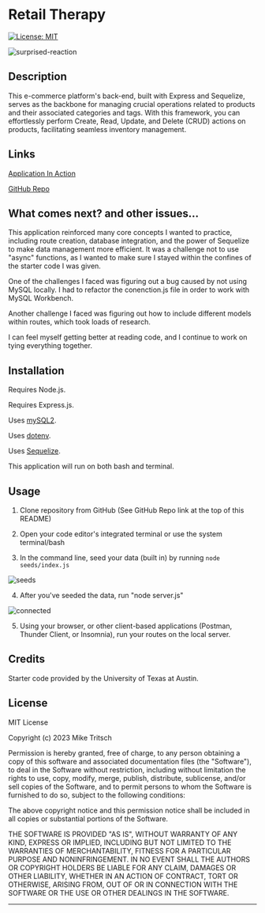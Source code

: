 # Retail Therapy

[![License: MIT](https://img.shields.io/badge/License-MIT-yellow.svg)](https://opensource.org/licenses/MIT)

![surprised-reaction](https://github.com/MikeTritsch/retail-therapy/assets/122573481/c8581cca-ce02-46f9-aaba-e193bac1efca)

## Description

This e-commerce platform's back-end, built with Express and Sequelize, serves as the backbone for managing crucial operations related to products and their associated categories and tags. With this framework, you can effortlessly perform Create, Read, Update, and Delete (CRUD) actions on products, facilitating seamless inventory management.

## Links

[Application In Action](https://drive.google.com/file/d/1sQ3TL5Tj_4jxP85MvMWIR3seaFaQoEVF/view?usp=sharing)

[GitHub Repo](https://github.com/MikeTritsch/retail-therapy)

## What comes next? and other issues...

This application reinforced many core concepts I wanted to practice, including route creation, database integration, and the power of Sequelize to make data management more efficient. It was a challenge not to use "async" functions, as I wanted to make sure I stayed within the confines of the starter code I was given.

One of the challenges I faced was figuring out a bug caused by not using MySQL locally. I had to refactor the conenction.js file in order to work with MySQL Workbench.

Another challenge I faced was figuring out how to include different models within routes, which took loads of research.

I can feel myself getting better at reading code, and I continue to work on tying everything together.

## Installation

Requires Node.js.

Requires Express.js.

Uses [mySQL2](https://www.npmjs.com/package/mysql2).

Uses [dotenv](https://www.npmjs.com/package/dotenv).

Uses [Sequelize](https://www.npmjs.com/package/sequelize).

This application will run on both bash and terminal.

## Usage

1. Clone repository from GitHub (See GitHub Repo link at the top of this README)

2. Open your code editor's integrated terminal or use the system terminal/bash

3. In the command line, seed your data (built in) by running `node seeds/index.js`

![seeds](https://github.com/MikeTritsch/retail-therapy/assets/122573481/fd32984d-31f3-42db-be07-d48531d01aaa)

4. After you've seeded the data, run "node server.js"

![connected](https://github.com/MikeTritsch/retail-therapy/assets/122573481/0bdfa837-9728-44f6-9f23-e5ddb6693b31)

5. Using your browser, or other client-based applications (Postman, Thunder Client, or Insomnia), run your routes on the local server.


## Credits

Starter code provided by the University of Texas at Austin.

## License

MIT License

Copyright (c) 2023 Mike Tritsch

Permission is hereby granted, free of charge, to any person obtaining a copy
of this software and associated documentation files (the "Software"), to deal
in the Software without restriction, including without limitation the rights
to use, copy, modify, merge, publish, distribute, sublicense, and/or sell
copies of the Software, and to permit persons to whom the Software is
furnished to do so, subject to the following conditions:

The above copyright notice and this permission notice shall be included in all
copies or substantial portions of the Software.

THE SOFTWARE IS PROVIDED "AS IS", WITHOUT WARRANTY OF ANY KIND, EXPRESS OR
IMPLIED, INCLUDING BUT NOT LIMITED TO THE WARRANTIES OF MERCHANTABILITY,
FITNESS FOR A PARTICULAR PURPOSE AND NONINFRINGEMENT. IN NO EVENT SHALL THE
AUTHORS OR COPYRIGHT HOLDERS BE LIABLE FOR ANY CLAIM, DAMAGES OR OTHER
LIABILITY, WHETHER IN AN ACTION OF CONTRACT, TORT OR OTHERWISE, ARISING FROM,
OUT OF OR IN CONNECTION WITH THE SOFTWARE OR THE USE OR OTHER DEALINGS IN THE
SOFTWARE.

---